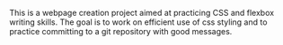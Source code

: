 This is a webpage creation project aimed at practicing CSS and flexbox writing skills. The goal is to work on efficient use of css styling and to practice committing to a git repository with good messages. 